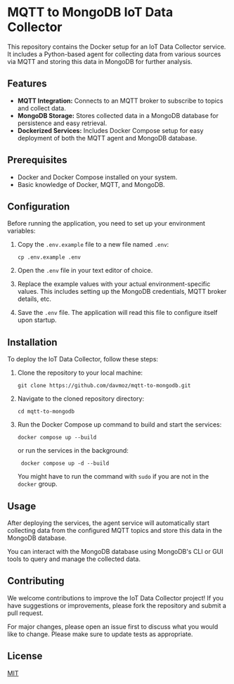 # MQTT to MongoDB IoT Data Collector

This repository contains the Docker setup for an IoT Data Collector service. It includes a Python-based agent for collecting data from various sources via MQTT and storing this data in MongoDB for further analysis.

## Features

- **MQTT Integration:** Connects to an MQTT broker to subscribe to topics and collect data.
- **MongoDB Storage:** Stores collected data in a MongoDB database for persistence and easy retrieval.
- **Dockerized Services:** Includes Docker Compose setup for easy deployment of both the MQTT agent and MongoDB database.

## Prerequisites

- Docker and Docker Compose installed on your system.
- Basic knowledge of Docker, MQTT, and MongoDB.

## Configuration

Before running the application, you need to set up your environment variables:

1. Copy the `.env.example` file to a new file named `.env`:

   ```
   cp .env.example .env
   ```

2. Open the `.env` file in your text editor of choice.

3. Replace the example values with your actual environment-specific values. This includes setting up the MongoDB credentials, MQTT broker details, etc.

4. Save the `.env` file. The application will read this file to configure itself upon startup.

## Installation

To deploy the IoT Data Collector, follow these steps:

1. Clone the repository to your local machine:
   ```
   git clone https://github.com/davmoz/mqtt-to-mongodb.git
   ```
2. Navigate to the cloned repository directory:
   ```
   cd mqtt-to-mongodb
   ```
3. Run the Docker Compose up command to build and start the services:

   ```
   docker compose up --build
   ```

   or run the services in the background:

   ```
    docker compose up -d --build
   ```

   You might have to run the command with `sudo` if you are not in the `docker` group.

## Usage

After deploying the services, the agent service will automatically start collecting data from the configured MQTT topics and store this data in the MongoDB database.

You can interact with the MongoDB database using MongoDB's CLI or GUI tools to query and manage the collected data.

## Contributing

We welcome contributions to improve the IoT Data Collector project! If you have suggestions or improvements, please fork the repository and submit a pull request.

For major changes, please open an issue first to discuss what you would like to change. Please make sure to update tests as appropriate.

## License

[MIT](https://choosealicense.com/licenses/mit/)
